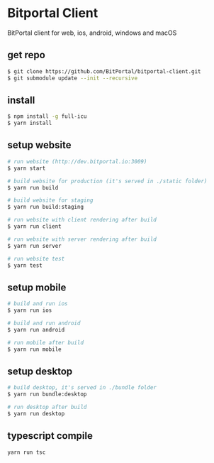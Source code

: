 # Bitportal Client

BitPortal client for web, ios, android, windows and macOS

## get repo
```sh
$ git clone https://github.com/BitPortal/bitportal-client.git
$ git submodule update --init --recursive
```

## install
```sh
$ npm install -g full-icu
$ yarn install
```

## setup website
```sh
# run website (http://dev.bitportal.io:3009)
$ yarn start

# build website for production (it's served in ./static folder)
$ yarn run build

# build website for staging
$ yarn run build:staging

# run website with client rendering after build
$ yarn run client

# run website with server rendering after build
$ yarn run server

# run website test
$ yarn test
```

## setup mobile
```sh
# build and run ios
$ yarn run ios

# build and run android
$ yarn run android

# run mobile after build
$ yarn run mobile
```

## setup desktop
```sh
# build desktop, it's served in ./bundle folder
$ yarn run bundle:desktop

# run desktop after build
$ yarn run desktop
```

## typescript compile
```sh
yarn run tsc
```
